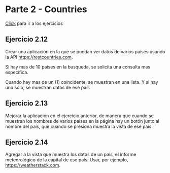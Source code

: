 # Parte 2 - Countries

[Click](https://fullstackopen.com/es/part2/obteniendo_datos_del_servidor) para ir a los ejercicios

## Ejercicio 2.12

Crear una aplicación en la que se puedan ver datos de varios países usando la API https://restcountries.com.

Si hay mas de 10 paises en la busqueda, se solicita una consulta mas especifica.

Cuando hay mas de un (1) coincidente, se muestran en una lista. Y si hay uno solo, se muestran datos de ese pais

## Ejercicio 2.13

Mejorar la aplicación en el ejercicio anterior, de manera que cuando se muestran los nombres de varios países en la página hay un botón junto al nombre del país, que cuando se presiona muestra la vista de ese país.

## Ejercicio 2.14

Agregar a la vista que muestra los datos de un país, el informe meteorológico de la capital de ese país. Usar, por ejemplo, https://weatherstack.com.